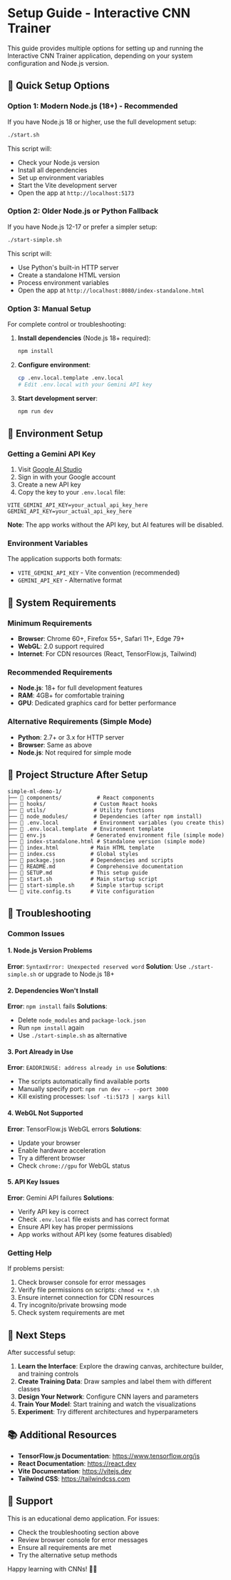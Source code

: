 # Setup Guide - Interactive CNN Trainer

This guide provides multiple options for setting up and running the Interactive CNN Trainer application, depending on your system configuration and Node.js version.

## 🚀 Quick Setup Options

### Option 1: Modern Node.js (18+) - Recommended
If you have Node.js 18 or higher, use the full development setup:

```bash
./start.sh
```

This script will:
- Check your Node.js version
- Install all dependencies
- Set up environment variables
- Start the Vite development server
- Open the app at `http://localhost:5173`

### Option 2: Older Node.js or Python Fallback
If you have Node.js 12-17 or prefer a simpler setup:

```bash
./start-simple.sh
```

This script will:
- Use Python's built-in HTTP server
- Create a standalone HTML version
- Process environment variables
- Open the app at `http://localhost:8080/index-standalone.html`

### Option 3: Manual Setup
For complete control or troubleshooting:

1. **Install dependencies** (Node.js 18+ required):
   ```bash
   npm install
   ```

2. **Configure environment**:
   ```bash
   cp .env.local.template .env.local
   # Edit .env.local with your Gemini API key
   ```

3. **Start development server**:
   ```bash
   npm run dev
   ```

## 🔑 Environment Setup

### Getting a Gemini API Key

1. Visit [Google AI Studio](https://makersuite.google.com/app/apikey)
2. Sign in with your Google account
3. Create a new API key
4. Copy the key to your `.env.local` file:

```env
VITE_GEMINI_API_KEY=your_actual_api_key_here
GEMINI_API_KEY=your_actual_api_key_here
```

**Note**: The app works without the API key, but AI features will be disabled.

### Environment Variables

The application supports both formats:
- `VITE_GEMINI_API_KEY` - Vite convention (recommended)
- `GEMINI_API_KEY` - Alternative format

## 🔧 System Requirements

### Minimum Requirements
- **Browser**: Chrome 60+, Firefox 55+, Safari 11+, Edge 79+
- **WebGL**: 2.0 support required
- **Internet**: For CDN resources (React, TensorFlow.js, Tailwind)

### Recommended Requirements
- **Node.js**: 18+ for full development features
- **RAM**: 4GB+ for comfortable training
- **GPU**: Dedicated graphics card for better performance

### Alternative Requirements (Simple Mode)
- **Python**: 2.7+ or 3.x for HTTP server
- **Browser**: Same as above
- **Node.js**: Not required for simple mode

## 📁 Project Structure After Setup

```
simple-ml-demo-1/
├── 📁 components/           # React components
├── 📁 hooks/               # Custom React hooks  
├── 📁 utils/               # Utility functions
├── 📁 node_modules/        # Dependencies (after npm install)
├── 📄 .env.local           # Environment variables (you create this)
├── 📄 .env.local.template  # Environment template
├── 📄 env.js              # Generated environment file (simple mode)
├── 📄 index-standalone.html # Standalone version (simple mode)
├── 📄 index.html          # Main HTML template
├── 📄 index.css           # Global styles
├── 📄 package.json        # Dependencies and scripts
├── 📄 README.md           # Comprehensive documentation
├── 📄 SETUP.md            # This setup guide
├── 📄 start.sh            # Main startup script
├── 📄 start-simple.sh     # Simple startup script
└── 📄 vite.config.ts      # Vite configuration
```

## 🐛 Troubleshooting

### Common Issues

#### 1. Node.js Version Problems
**Error**: `SyntaxError: Unexpected reserved word`
**Solution**: Use `./start-simple.sh` or upgrade to Node.js 18+

#### 2. Dependencies Won't Install
**Error**: `npm install` fails
**Solutions**:
- Delete `node_modules` and `package-lock.json`
- Run `npm install` again
- Use `./start-simple.sh` as alternative

#### 3. Port Already in Use
**Error**: `EADDRINUSE: address already in use`
**Solutions**:
- The scripts automatically find available ports
- Manually specify port: `npm run dev -- --port 3000`
- Kill existing processes: `lsof -ti:5173 | xargs kill`

#### 4. WebGL Not Supported
**Error**: TensorFlow.js WebGL errors
**Solutions**:
- Update your browser
- Enable hardware acceleration
- Try a different browser
- Check `chrome://gpu` for WebGL status

#### 5. API Key Issues
**Error**: Gemini API failures
**Solutions**:
- Verify API key is correct
- Check `.env.local` file exists and has correct format
- Ensure API key has proper permissions
- App works without API key (some features disabled)

### Getting Help

If problems persist:
1. Check browser console for error messages
2. Verify file permissions on scripts: `chmod +x *.sh`
3. Ensure internet connection for CDN resources
4. Try incognito/private browsing mode
5. Check system requirements are met

## 🎯 Next Steps

After successful setup:

1. **Learn the Interface**: Explore the drawing canvas, architecture builder, and training controls
2. **Create Training Data**: Draw samples and label them with different classes
3. **Design Your Network**: Configure CNN layers and parameters
4. **Train Your Model**: Start training and watch the visualizations
5. **Experiment**: Try different architectures and hyperparameters

## 📚 Additional Resources

- **TensorFlow.js Documentation**: https://www.tensorflow.org/js
- **React Documentation**: https://react.dev
- **Vite Documentation**: https://vitejs.dev
- **Tailwind CSS**: https://tailwindcss.com

## 🤝 Support

This is an educational demo application. For issues:
- Check the troubleshooting section above
- Review browser console for error messages
- Ensure all requirements are met
- Try the alternative setup methods

Happy learning with CNNs! 🧠✨